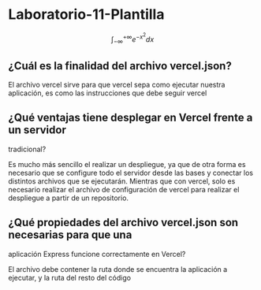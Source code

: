 # Laboratorio-11-Plantilla
$$
\int_{-\infty}^{+\infty} e^{-x^{2}}dx
$$

## ¿Cuál es la finalidad del archivo vercel.json?

El archivo vercel sirve para que vercel sepa como ejecutar nuestra aplicación, es como las instrucciones que debe seguir vercel

## ¿Qué ventajas tiene desplegar en Vercel frente a un servidor
tradicional?

Es mucho más sencillo el realizar un despliegue, ya que de otra forma es necesario que se configure
todo el servidor desde las bases y conectar los distintos archivos que se ejecutarán. Mientras
que con vercel, solo es necesario realizar el archivo de configuración de vercel
para realizar el despliegue a partir de un repositorio.

## ¿Qué propiedades del archivo vercel.json son necesarias para que una
aplicación Express funcione correctamente en Vercel?

El archivo debe contener la ruta donde se encuentra la aplicación a ejecutar, y la ruta del resto del código
